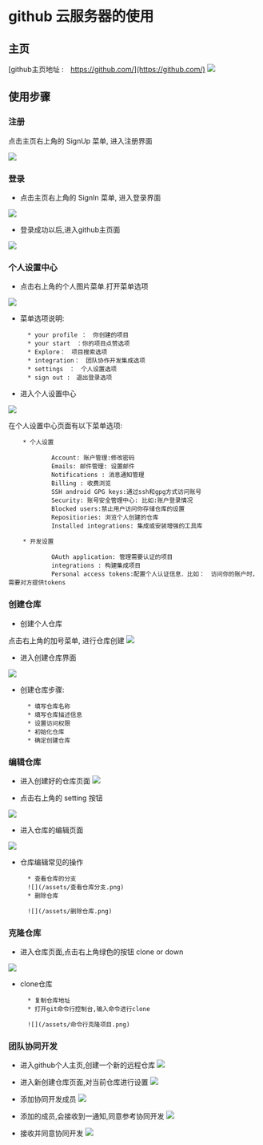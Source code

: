 # github 云服务器的使用

## 主页

[github主页地址 :　https://github.com/](https://github.com/)
![](/assets/github主页面.png)


## 使用步骤

### 注册

点击主页右上角的 SignUp 菜单, 进入注册界面

![](/assets/github注册界面.png)

### 登录

- 点击主页右上角的 SignIn 菜单, 进入登录界面

![](/assets/github登录页面.png)


- 登录成功以后,进入github主页面

![](/assets/登录成功进入个人主页.png)


### 个人设置中心

- 点击右上角的个人图片菜单.打开菜单选项

![](/assets/个人中心菜单.png)

- 菜单选项说明:

        * your profile ：　你创建的项目
        * your start　：你的项目点赞选项
        * Explore：　项目搜索选项
        * integration：　团队协作开发集成选项
        * settings　：　个人设置选项
        * sign out :　退出登录选项
        
        

- 进入个人设置中心

![](/assets/github个人设置中心.png)

在个人设置中心页面有以下菜单选项:

        
        * 个人设置

                Account: 账户管理:修改密码
                Emails: 邮件管理: 设置邮件
                Notifications : 消息通知管理
                Billing : 收费浏览
                SSH android GPG keys:通过ssh和gpg方式访问账号
                Security: 账号安全管理中心: 比如:账户登录情况
                Blocked users:禁止用户访问你存储仓库的设置
                Repositiories: 浏览个人创建的仓库
                Installed integrations: 集成或安装增强的工具库
                
        * 开发设置
        
                OAuth application: 管理需要认证的项目
                integrations : 构建集成项目
                Personal access tokens:配置个人认证信息．比如：　访问你的账户时，需要对方提供tokens
        
        
        
        
        
        
### 创建仓库

- 创建个人仓库

点击右上角的加号菜单, 进行仓库创建
![](/assets/github创建个人仓库.png)

- 进入创建仓库界面

![](/assets/github进入创建仓库的页面.png)

- 创建仓库步骤:

        * 填写仓库名称
        * 填写仓库描述信息
        * 设置访问权限
        * 初始化仓库
        * 确定创建仓库
        

### 编辑仓库

- 进入创建好的仓库页面
![](/assets/github进入仓库页面.png)

- 点击右上角的 setting 按钮

![](/assets/github编辑仓库设置.png)

- 进入仓库的编辑页面

![](/assets/github-test-edit设置界面.png)


- 仓库编辑常见的操作

        * 查看仓库的分支
        ![](/assets/查看仓库分支.png)
        * 删除仓库
        
        ![](/assets/删除仓库.png)
        
        
### 克隆仓库

- 进入仓库页面,点击右上角绿色的按钮 clone or down

![](/assets/cloneordown仓库.png)

- clone仓库
        
        * 复制仓库地址
        * 打开git命令行控制台,输入命令进行clone
        
        ![](/assets/命令行克隆项目.png)



### 团队协同开发

- 进入github个人主页,创建一个新的远程仓库
![](/assets/github协同开发.png)

- 进入新创建仓库页面,对当前仓库进行设置
![](/assets/github团队开发设置.png)

- 添加协同开发成员
![](/assets/github团队开发添加协同开发成员.png)

- 添加的成员,会接收到一通知,同意参考协同开发
![](/assets/github接收协同开发.png)

- 接收并同意协同开发
![](/assets/github接收并同意协同开发.png)
